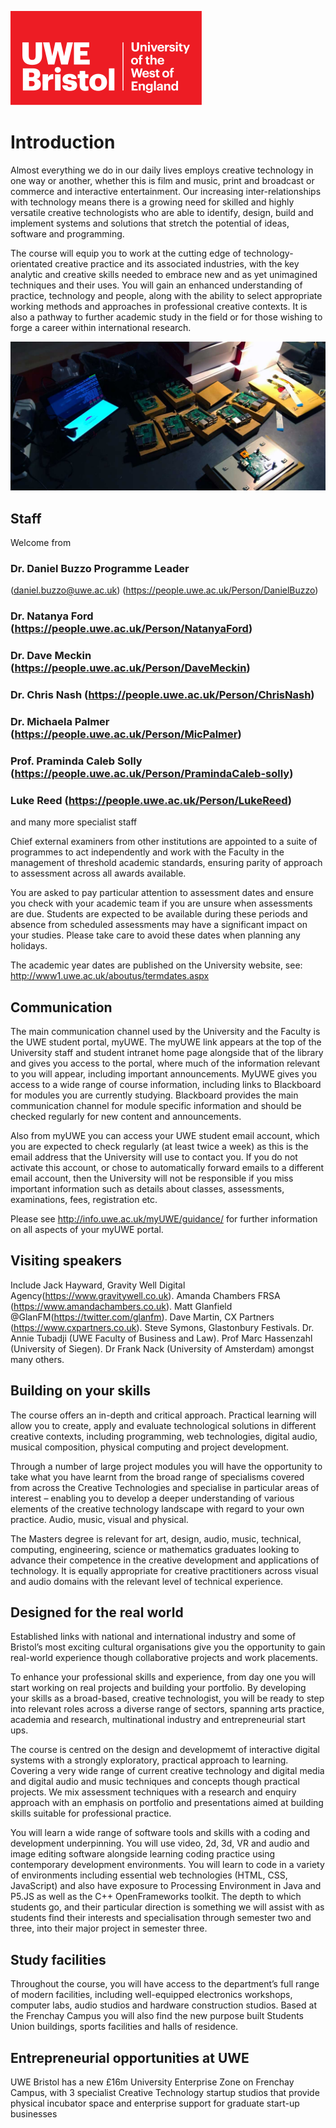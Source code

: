 ![alt text][UWElogo]

[UWElogo]: /images/UWE_Bristol_logo.svg "UWE Bristol Logo"
# Introduction

Almost everything we do in our daily lives employs creative technology in one way or another, whether this is film and music, print and broadcast or commerce and interactive entertainment. Our increasing inter-relationships with technology means there is a growing need for skilled and highly versatile creative technologists who are able to identify, design, build and implement systems and solutions that stretch the potential of ideas, software and programming.

The course will equip you to work at the cutting edge of technology-orientated creative practice and its associated industries, with the key analytic and creative skills needed to embrace new and as yet unimagined techniques and their uses. You will gain an enhanced understanding of practice, technology and people, along with the ability to select appropriate working methods and approaches in professional creative contexts. It is also a pathway to further academic study in the field or for those wishing to forge a career within international research.

![Raspberry Pi mini computers on bench](/images/pi.jpg)
## Staff

Welcome from

### Dr. Daniel Buzzo Programme Leader
(daniel.buzzo@uwe.ac.uk) (https://people.uwe.ac.uk/Person/DanielBuzzo)
### Dr. Natanya Ford (https://people.uwe.ac.uk/Person/NatanyaFord)
### Dr. Dave Meckin (https://people.uwe.ac.uk/Person/DaveMeckin)
### Dr. Chris Nash (https://people.uwe.ac.uk/Person/ChrisNash)
### Dr. Michaela Palmer (https://people.uwe.ac.uk/Person/MicPalmer)
### Prof. Praminda Caleb Solly (https://people.uwe.ac.uk/Person/PramindaCaleb-solly)
### Luke Reed (https://people.uwe.ac.uk/Person/LukeReed)
and many more specialist staff

Chief external examiners from other institutions are appointed to a suite of programmes to act independently and work with the Faculty in the management of threshold academic standards, ensuring parity of approach to assessment across all awards available.

You are asked to pay particular attention to assessment dates and ensure you check with your academic team if you are unsure when assessments are due.  Students are expected to be available during these periods and absence from scheduled assessments may have a significant impact on your studies.  Please take care to avoid these dates when planning any holidays.

The academic year dates are published on the University website, see:
http://www1.uwe.ac.uk/aboutus/termdates.aspx  


## Communication

The main communication channel used by the University and the Faculty is the UWE student portal, myUWE. The myUWE link appears at the top of the University staff and student intranet home page alongside that of the library and gives you access to the portal, where much of the information relevant to you will appear, including important announcements.  MyUWE gives you access to a wide range of course information, including links to Blackboard for modules you are currently studying.  Blackboard provides the main communication channel for module specific information and should be checked regularly for new content and announcements.

Also from myUWE you can access your UWE student email account, which you are expected to check regularly (at least twice a week) as this is the email address that the University will use to contact you.  If you do not activate this account, or chose to automatically forward emails to a different email account, then the University will not be responsible if you miss important information such as details about classes, assessments, examinations, fees, registration etc.

Please see http://info.uwe.ac.uk/myUWE/guidance/ for further information on all aspects of your myUWE portal.


## Visiting speakers
Include Jack Hayward, Gravity Well Digital Agency(https://www.gravitywell.co.uk). Amanda Chambers FRSA (https://www.amandachambers.co.uk). Matt Glanfield @GlanFM(https://twitter.com/glanfm). Dave Martin, CX Partners (https://www.cxpartners.co.uk). Steve Symons, Glastonbury Festivals. Dr. Annie Tubadji (UWE Faculty of Business and Law). Prof Marc Hassenzahl (University of Siegen).   Dr Frank Nack (University of Amsterdam) amongst many others.

## Building on your skills
The course offers an in-depth and critical approach. Practical learning will allow you to create, apply and evaluate technological solutions in different creative contexts, including programming, web technologies, digital audio, musical composition, physical computing and project development.

Through a number of large project modules you will have the opportunity to take what you have learnt from the broad range of specialisms covered from across the Creative Technologies and specialise in particular areas of interest – enabling you to develop a deeper understanding of various elements of the creative technology landscape with regard to your own practice. Audio, music, visual and physical.

The Masters degree is relevant for art, design, audio, music, technical, computing, engineering, science or mathematics graduates looking to advance their competence in the creative development and applications of technology. It is equally appropriate for creative practitioners across visual and audio domains with the relevant level of technical experience.

## Designed for the real world
Established links with national and international industry and some of Bristol’s most exciting cultural organisations give you the opportunity to gain real-world experience though collaborative projects and work placements.

To enhance your professional skills and experience, from day one you will start working on real projects and building your portfolio. By developing your skills as a broad-based, creative technologist, you will be ready to step into relevant roles across a diverse range of sectors, spanning arts practice, academia and research, multinational industry and entrepreneurial start ups.

The course is centred on the design and developmemt of interactive digital systems with a strongly exploratory, practical approach to learning. Covering a very wide range of current creative technology and digital media and digital audio and music techniques and concepts though practical projects. We mix assessment techniques with a research and enquiry approach with an emphasis on portfolio and presentations aimed at building skills suitable for professional practice.

You will learn a wide range of software tools and skills with a coding and development underpinning. You will use video, 2d, 3d, VR and audio and image editing software alongside learning coding practice using contemporary development environments. You will learn to code in a variety of environments including essential web technologies (HTML, CSS, JavaScript) and also have exposure to Processing Environment in Java and P5.JS as well as the C++ OpenFrameworks toolkit. The depth to which students go, and their particular direction is something we will assist with as students find their interests and specialisation through semester two and three, into their major project in semester three.

## Study facilities
Throughout the course, you will have access to the department’s full range of modern facilities, including well-equipped electronics workshops, computer labs, audio studios and hardware construction studios. Based at the Frenchay Campus you will also find the new purpose built Students Union buildings, sports facilities and halls of residence.

## Entrepreneurial opportunities at UWE
UWE Bristol has a new £16m University Enterprise Zone on Frenchay Campus, with 3 specialist Creative Technology startup studios that provide physical incubator space and enterprise support for graduate start-up businesses
